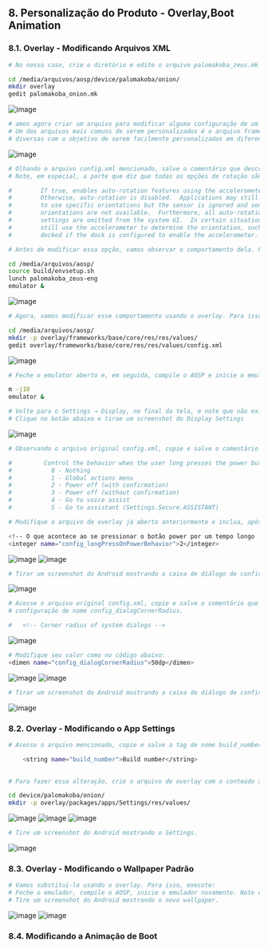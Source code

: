 ## 8. Personalização do Produto - Overlay,Boot Animation

### 8.1. Overlay - Modificando Arquivos XML

```bash
# No nosso caso, crie o diretório e edite o arquivo palomakoba_zeus.mk e adicione o código abaixo no final do arquivo:

cd /media/arquivos/aosp/device/palomakoba/onion/
mkdir overlay
gedit palomakoba_onion.mk
```
![image](https://user-images.githubusercontent.com/19675356/227388479-4325422b-08ae-445f-a059-3d13314449eb.png)

```bash
# amos agora criar um arquivo para modificar alguma configuração de um XML existente no AOSP. 
# Um dos arquivos mais comuns de serem personalizados é o arquivo frameworks/base/core/res/res/values/config.xml. Este arquivo possui configurações 
# diversas com o objetivo de serem facilmente personalizadas em diferentes produtos e hardwares através deste recurso de overlay.
```
![image](https://user-images.githubusercontent.com/19675356/227388999-56ac4a45-e853-48d8-bc7d-59cfdd5216bd.png)


```bash
# Olhando o arquivo config.xml mencionado, salve o comentário que descreve a configuração de nome config_supportAutoRotation. 
# Note, em especial, a parte que diz que todas as opções de rotação são removidas das configurações (settings).

#        If true, enables auto-rotation features using the accelerometer.
#        Otherwise, auto-rotation is disabled.  Applications may still request
#        to use specific orientations but the sensor is ignored and sensor-based
#        orientations are not available.  Furthermore, all auto-rotation related
#        settings are omitted from the system UI.  In certain situations we may
#        still use the accelerometer to determine the orientation, such as when
#        docked if the dock is configured to enable the accelerometer.

```

```bash
# Antes de modificar essa opção, vamos observar o comportamento dela. Para isso, inicie o seu emulador, caso não esteja aberto:

cd /media/arquivos/aosp/
source build/envsetup.sh
lunch palomakoba_zeus-eng
emulator &
```
![image](https://user-images.githubusercontent.com/19675356/227389466-57a60059-63d4-460c-bb19-d16e580f87b1.png)

```bash
# Agora, vamos modificar esse comportamento usando o overlay. Para isso, crie o  caminho completo do arquivo de overlay e edite-o:

cd /media/arquivos/aosp/
mkdir -p overlay/frameworks/base/core/res/res/values/
gedit overlay/frameworks/base/core/res/res/values/config.xml
```
![image](https://user-images.githubusercontent.com/19675356/227390143-95b71a50-9fe8-4a07-b24f-1cbfbda05f7e.png)

```bash
# Feche o emulator aberto e, em seguida, compile o AOSP e inicie o emulator novamente:

m -j10
emulator &

# Volte para o Settings → Display, no final da tela, e note que não existe mais a opção "Auto-rotate screen". 
# Clique no botão abaixo e tirae um screenshot do Display Settings
```
![image](https://user-images.githubusercontent.com/19675356/227391765-697f122a-1799-49b5-8f4a-d4ee818b1b7a.png)

```bash
# Observando o arquivo original config.xml, copie e salve o comentário que descreve a configuração de nome config_longPressOnPowerBehavior.

#         Control the behavior when the user long presses the power button.
#           0 - Nothing
#           1 - Global actions menu
#           2 - Power off (with confirmation)
#           3 - Power off (without confirmation)
#           4 - Go to voice assist
#           5 - Go to assistant (Settings.Secure.ASSISTANT)
```

```bash
# Modifique o arquivo de overlay já aberto anteriormente e inclua, após a linha do config_supportAutoRotation, o código abaixo:

<!-- O que acontece ao se pressionar o botão power por um tempo longo -->
<integer name="config_longPressOnPowerBehavior">2</integer>
```
![image](https://user-images.githubusercontent.com/19675356/227392639-6d9199d7-8ed2-4f4c-ad70-0fed90f88c03.png)
![image](https://user-images.githubusercontent.com/19675356/227393460-3797ba6f-d579-4bd9-bce1-f551906987a4.png)

```bash
# Tirar um screenshot do Android mostrando a caixa de diálogo de confirmação.
```
![image](https://user-images.githubusercontent.com/19675356/227393616-14343121-15fc-4049-9ea1-ad4e24bd135b.png)

```bash
# Acesse o arquivo original config.xml, copie e salve o comentário que descreve a 
# configuração de nome config_dialogCornerRadius.

#   <!-- Corner radius of system dialogs -->
```
![image](https://user-images.githubusercontent.com/19675356/227393924-faec4d89-a6d9-4ac8-abb3-6026226b5f5a.png)

```bash
# Modifique seu valor como no código abaixo:
<dimen name="config_dialogCornerRadius">50dp</dimen>
```
![image](https://user-images.githubusercontent.com/19675356/227394055-dde7fa2c-435d-4f6a-bf50-fdf3dd4fbc99.png)
![image](https://user-images.githubusercontent.com/19675356/227396886-26848fd9-3579-41ac-b528-fa5681aebc04.png)

```bash
# Tirar um screenshot do Android mostrando a caixa de diálogo de confirmação.
```
![image](https://user-images.githubusercontent.com/19675356/227397080-e99f2bc6-9711-426d-9b6d-120da1a5f666.png)
  
  
### 8.2. Overlay - Modificando o App Settings
```bash
# Acesse o arquivo mencionado, copie e salve a tag de nome build_number.

    <string name="build_number">Build number</string>
    
```

```bash
# Para fazer essa alteração, crie o arquivo de overlay com o conteúdo abaixo:

cd device/palomakoba/onion/
mkdir -p overlay/packages/apps/Settings/res/values/
```
![image](https://user-images.githubusercontent.com/19675356/227397525-83096a58-5312-4156-ba27-f6e2b86626ab.png)
![image](https://user-images.githubusercontent.com/19675356/227397653-fa4733e8-54a5-4763-ad4e-b6631a146e9e.png)
![image](https://user-images.githubusercontent.com/19675356/227399359-13043f6a-7b0a-4cbd-82a5-6cb5963c105d.png)

```bash
# Tire um screenshot do Android mostrando o Settings.
```
![image](https://user-images.githubusercontent.com/19675356/227399645-d8764cb2-4202-4d0a-8a73-6ebcfd217fbc.png)
  
  
### 8.3. Overlay - Modificando o Wallpaper Padrão
```bash
# Vamos substituí-lo usando o overlay. Para isso, execute:
# Feche o emulador, compile o AOSP, inicie o emulador novamente. Note o novo wallpaper. 
# Tire um screenshot do Android mostrando o novo wallpaper.

```
![image](https://user-images.githubusercontent.com/19675356/227403065-5b5fb13d-324c-48d9-9aac-300e00e7f4f2.png)
![image](https://user-images.githubusercontent.com/19675356/227403161-e4ec5818-0544-4789-8b54-77c3d391e3c8.png)
  
  
### 8.4. Modificando a Animação de Boot
```bash

```

```bash

```

```bash

```

```bash

```

```bash

```

```bash

```

```bash

```

```bash

```
